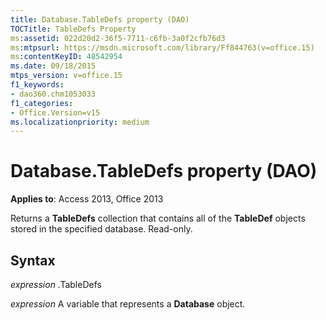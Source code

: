 ```yaml
---
title: Database.TableDefs property (DAO)
TOCTitle: TableDefs Property
ms:assetid: 022d20d2-36f5-7711-c6fb-3a0f2cfb76d3
ms:mtpsurl: https://msdn.microsoft.com/library/Ff844763(v=office.15)
ms:contentKeyID: 48542954
ms.date: 09/18/2015
mtps_version: v=office.15
f1_keywords:
- dao360.chm1053033
f1_categories:
- Office.Version=v15
ms.localizationpriority: medium
---
```


# Database.TableDefs property (DAO)


**Applies to**: Access 2013, Office 2013

Returns a **TableDefs** collection that contains all of the **TableDef** objects stored in the specified database. Read-only.

## Syntax

*expression* .TableDefs

*expression* A variable that represents a **Database** object.

